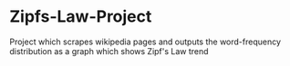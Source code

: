# Zipfs-Law-Project
Project which scrapes wikipedia pages and outputs the word-frequency distribution as a graph which shows Zipf's Law trend

